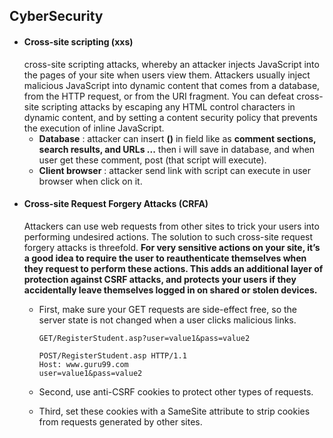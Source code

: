 ## CyberSecurity
- ####  Cross-site scripting (xxs)
    cross-site scripting attacks, whereby an 
    attacker injects JavaScript into the pages of your site when users view them. 
    Attackers usually inject malicious JavaScript into dynamic content that 
    comes from a database, from the HTTP request, or from the URI fragment. 
    You can defeat cross-site scripting attacks by escaping any HTML control 
    characters in dynamic content, and by setting a content security policy that 
    prevents the execution of inline JavaScript.
    - **Database** : attacker can insert **(<script></script>)** in field like as **comment sections, search results, and URLs ...** then i will save in database, and when user get these comment, post (that script will execute).
    - **Client browser** : attacker send link with script can execute in user browser when click on it.
- ####  Cross-site Request Forgery Attacks (CRFA)
    Attackers can use web requests from other sites to trick your users into performing undesired actions. 
    The solution to such cross-site request forgery attacks is threefold. 
    **For very sensitive actions on your site, it’s a good idea to require the user to reauthenticate themselves when they request to perform these actions. This adds an     additional layer of protection against CSRF attacks, and protects your users if they accidentally leave themselves logged in on shared or stolen devices.**
    - First, make sure your GET requests are side-effect free, so the server state is not changed when a user clicks malicious links.
      ```
      GET/RegisterStudent.asp?user=value1&pass=value2
      ```  
      
      ```
      POST/RegisterStudent.asp HTTP/1.1  
      Host: www.guru99.com
      user=value1&pass=value2
      ```
    - Second, use anti-CSRF cookies to protect other types of requests.
    - Third, set these cookies with a SameSite attribute to strip cookies from requests generated by other sites.   

